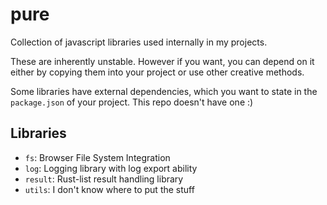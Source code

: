 # pure

Collection of javascript libraries used internally in my projects.

These are inherently unstable. However if you want, you can depend on it
either by copying them into your project or use other creative methods.

Some libraries have external dependencies, which you want to state in the `package.json`
of your project. This repo doesn't have one :)

## Libraries
- `fs`: Browser File System Integration
- `log`: Logging library with log export ability
- `result`: Rust-list result handling library
- `utils`: I don't know where to put the stuff
